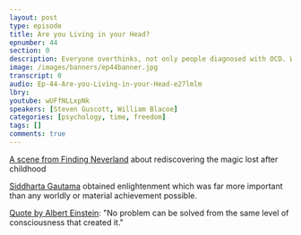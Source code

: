 ```yaml
---
layout: post
type: episode
title: Are you Living in your Head?
epnumber: 44
section: 0
description: Everyone overthinks, not only people diagnosed with OCD. We spend the majority of every day ruminating over the same old thoughts&colon; worries about how we are viewed, about our possessions, and about any other thing or idea that makes up our artificial identity. Living in the past is another example of this, for example holding onto regrets or abuses. On the other hand, living in the future is when we imagine a negative scenario that will be unescapable. What is the solution to these counter-productive habits? It is freeing ourselves of the world of thought and time.
image: /images/banners/ep44banner.jpg
transcript: 0
audio: Ep-44-Are-you-Living-in-your-Head-e27lmlm
lbry: 
youtube: wUFfNLLxpNk
speakers: [Steven Guscott, William Blacoe]
categories: [psychology, time, freedom]
tags: []
comments: true
---
```

<a href="https://www.youtube.com/watch?v=CmcZU82YaEw">A scene from Finding Neverland</a> about rediscovering the magic lost after childhood

<a href="https://en.wikipedia.org/wiki/The_Buddha">Siddharta Gautama</a> obtained enlightenment which was far more important than any worldly or material achievement possible.

<a href="https://www.brainyquote.com/quotes/albert_einstein_130982">Quote by Albert Einstein</a>:
"No problem can be solved from the same level of consciousness that created it."